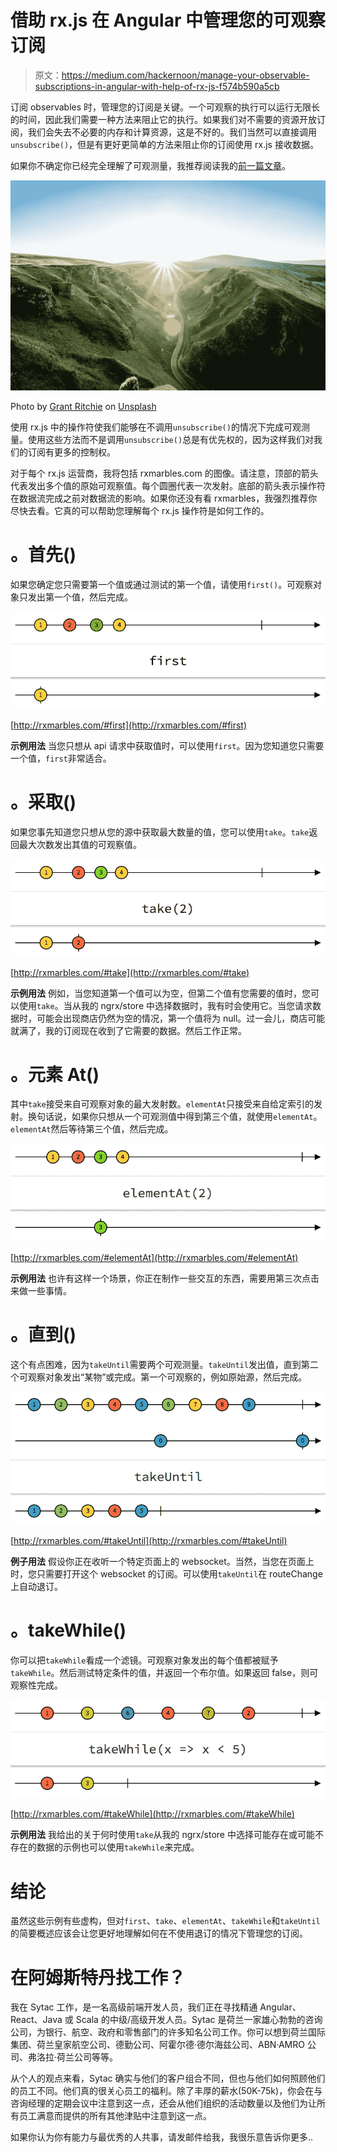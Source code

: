 # 借助 rx.js 在 Angular 中管理您的可观察订阅

> 原文：<https://medium.com/hackernoon/manage-your-observable-subscriptions-in-angular-with-help-of-rx-js-f574b590a5cb>

订阅 observables 时，管理您的订阅是关键。一个可观察的执行可以运行无限长的时间，因此我们需要一种方法来阻止它的执行。如果我们对不需要的资源开放订阅，我们会失去不必要的内存和计算资源，这是不好的。我们当然可以直接调用`unsubscribe()`，但是有更好更简单的方法来阻止你的订阅使用 rx.js 接收数据。

如果你不确定你已经完全理解了可观测量，我推荐阅读我的[前一篇文章](https://hackernoon.com/understanding-creating-and-subscribing-to-observables-in-angular-426dbf0b04a3)。

![](img/6d0b938d33045b08312b455caa6ce22e.png)

Photo by [Grant Ritchie](https://unsplash.com/photos/x1w_Q78xNEY?utm_source=unsplash&utm_medium=referral&utm_content=creditCopyText) on [Unsplash](https://unsplash.com/?utm_source=unsplash&utm_medium=referral&utm_content=creditCopyText)

使用 rx.js 中的操作符使我们能够在不调用`unsubscribe()`的情况下完成可观测量。使用这些方法而不是调用`unsubscribe()`总是有优先权的，因为这样我们对我们的订阅有更多的控制权。

对于每个 rx.js 运营商，我将包括 rxmarbles.com 的图像。请注意，顶部的箭头代表发出多个值的原始可观察值。每个圆圈代表一次发射。底部的箭头表示操作符在数据流完成之前对数据流的影响。如果你还没有看 rxmarbles，我强烈推荐你尽快去看。它真的可以帮助您理解每个 rx.js 操作符是如何工作的。

# 。首先()

如果您确定您只需要第一个值或通过测试的第一个值，请使用`first()`。可观察对象只发出第一个值，然后完成。

![](img/a1d0a98be9d675e49648e2c425e444e4.png)

[http://rxmarbles.com/#first](http://rxmarbles.com/#first)

**示例用法** 当您只想从 api 请求中获取值时，可以使用`first`。因为您知道您只需要一个值，`first`非常适合。

# 。采取()

如果您事先知道您只想从您的源中获取最大数量的值，您可以使用`take`。`take`返回最大次数发出其值的可观察值。

![](img/031950475517e16efbd21621e79277d8.png)

[http://rxmarbles.com/#take](http://rxmarbles.com/#take)

**示例用法** 例如，当您知道第一个值可以为空，但第二个值有您需要的值时，您可以使用`take`。当从我的 ngrx/store 中选择数据时，我有时会使用它。当您请求数据时，可能会出现商店仍然为空的情况，第一个值将为 null。过一会儿，商店可能就满了，我的订阅现在收到了它需要的数据。然后工作正常。

# 。元素 At()

其中`take`接受来自可观察对象的最大发射数。`elementAt`只接受来自给定索引的发射。换句话说，如果你只想从一个可观测值中得到第三个值，就使用`elementAt`。`elementAt`然后等待第三个值，然后完成。

![](img/e97feabc586f51de38ba90cd145b7543.png)

[http://rxmarbles.com/#elementAt](http://rxmarbles.com/#elementAt)

**示例用法** 也许有这样一个场景，你正在制作一些交互的东西，需要用第三次点击来做一些事情。

# 。直到()

这个有点困难，因为`takeUntil`需要两个可观测量。`takeUntil`发出值，直到第二个可观察对象发出“某物”或完成。第一个可观察的，例如原始源，然后完成。

![](img/b4fa0fe4fd54ceee9397b71d923f83fb.png)

[http://rxmarbles.com/#takeUntil](http://rxmarbles.com/#takeUntil)

**例子用法** 假设你正在收听一个特定页面上的 websocket。当然，当您在页面上时，您只需要打开这个 websocket 的订阅。可以使用`takeUntil`在 routeChange 上自动退订。

# 。takeWhile()

你可以把`takeWhile`看成一个滤镜。可观察对象发出的每个值都被赋予`takeWhile`。然后测试特定条件的值，并返回一个布尔值。如果返回 false，则可观察性完成。

![](img/4fd8152992338da2c7f1abcbefc58ab7.png)

[http://rxmarbles.com/#takeWhile](http://rxmarbles.com/#takeWhile)

**示例用法** 我给出的关于何时使用`take`从我的 ngrx/store 中选择可能存在或可能不存在的数据的示例也可以使用`takeWhile`来完成。

# 结论

虽然这些示例有些虚构，但对`first`、`take`、`elementAt`、`takeWhile`和`takeUntil`的简要概述应该会让您更好地理解如何在不使用退订的情况下管理您的订阅。

# 在阿姆斯特丹找工作？

我在 Sytac 工作，是一名高级前端开发人员，我们正在寻找精通 Angular、React、Java 或 Scala 的中级/高级开发人员。Sytac 是荷兰一家雄心勃勃的咨询公司，为银行、航空、政府和零售部门的许多知名公司工作。你可以想到荷兰国际集团、荷兰皇家航空公司、德勤公司、阿霍尔德·德尔海兹公司、ABN·AMRO 公司、弗洛拉·荷兰公司等等。

从个人的观点来看，Sytac 确实与他们的客户组合不同，但也与他们如何照顾他们的员工不同。他们真的很关心员工的福利。除了丰厚的薪水(50K-75k)，你会在与咨询经理的定期会议中注意到这一点，还会从他们组织的活动数量以及他们为让所有员工满意而提供的所有其他津贴中注意到这一点。

如果你认为你有能力与最优秀的人共事，请发邮件给我，我很乐意告诉你更多..